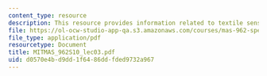 ```yaml
---
content_type: resource
description: This resource provides information related to textile sensors.
file: https://ol-ocw-studio-app-qa.s3.amazonaws.com/courses/mas-962-special-topics-new-textiles-spring-2010/d0570e4bd9dd1f6486ddfded9732a967_MITMAS_962S10_lec03.pdf
file_type: application/pdf
resourcetype: Document
title: MITMAS_962S10_lec03.pdf
uid: d0570e4b-d9dd-1f64-86dd-fded9732a967
---
```

